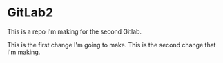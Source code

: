 # GitLab2
This is a repo I'm making for the second Gitlab.

This is the first change I'm going to make. 
This is the second change that I'm making.
